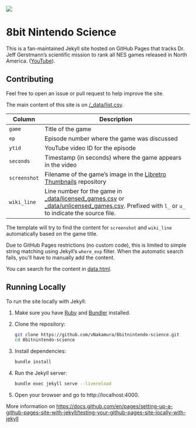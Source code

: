 ![](/assets/images/nes.gif)
# 8bit Nintendo Science

This is a fan-maintained Jekyll site hosted on GitHub Pages that tracks Dr. Jeff Gerstmann’s scientific mission to rank all NES games released in North America. ([YouTube](https://www.youtube.com/playlist?list=PLDKeuvgV0sxZ_xs4zUvQcMEV-LTjSf-Ok)).

## Contributing

Feel free to open an issue or pull request to help improve the site.

The main content of this site is on [/\_data/list.csv]([/\_data/list.csv]).

| Column      | Description                                                                 |
|-------------|-----------------------------------------------------------------------------|
| `game`      | Title of the game                                                           |
| `ep`        | Episode number where the game was discussed                                 |
| `ytid`      | YouTube video ID for the episode                                            |
| `seconds`   | Timestamp (in seconds) where the game appears in the video                  |
| `screenshot`| Filename of the game’s image in the [Libretro Thumbnails](https://github.com/libretro-thumbnails/libretro-thumbnails) repository|
| `wiki_line` | Line number for the game in [\_data/licensed_games.csv](/\_data/licensed_games.csv) or [\_data/unlicensed_games.csv](/\_data/unlicensed_games.csv). Prefixed with `l_` or `u_` to indicate the source file. |

The template will try to find the content for `screenshot` and `wiki_line` automatically based on the game title.

Due to GitHub Pages restrictions (no custom code), this is limited to simple string matching using Jekyll’s `where_exp` filter. When the automatic search fails, you'll have to manually add the content.

You can search for the content in [data.html](https://8bitnintendo.science/data.html).

## Running Locally

To run the site locally with Jekyll:

1. Make sure you have [Ruby](https://www.ruby-lang.org/en/) and [Bundler](https://bundler.io/) installed.
2. Clone the repository:

   ```bash
   git clone https://github.com/vNakamura/8bitnintendo-science.git
   cd 8bitnintendo-science
   ```

3. Install dependencies:
   ```bash
   bundle install
   ```

4. Run the Jekyll server:
   ```bash
   bundle exec jekyll serve --livereload
   ```

5. Open your browser and go to http://localhost:4000.

More information on https://docs.github.com/en/pages/setting-up-a-github-pages-site-with-jekyll/testing-your-github-pages-site-locally-with-jekyll
